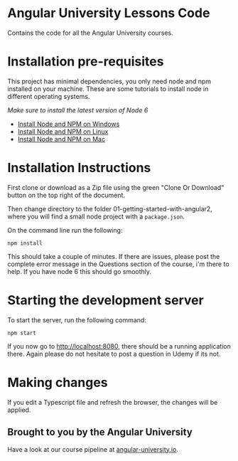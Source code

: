 # Angular University Lessons Code
Contains the code for all the Angular University courses.

# Installation pre-requisites

This project has minimal dependencies, you only need node and npm installed on your machine. 
These are some tutorials to install node in different operating systems. 

*Make sure to install the latest version of Node 6*

- [Install Node and NPM on Windows](https://www.youtube.com/watch?v=8ODS6RM6x7g)
- [Install Node and NPM on Linux](https://www.youtube.com/watch?v=yUdHk-Dk_BY)
- [Install Node and NPM on Mac](https://www.youtube.com/watch?v=Imj8PgG3bZU)

# Installation Instructions

First clone or download as a Zip file using the green "Clone Or Download" button on the top right of the document.

Then change directory to the folder 01-getting-started-with-angular2, where you will find a small node project with a `package.json`.

On the command line run the following:

    npm install
    
This should take a couple of minutes. If there are issues, please post the complete error message in the Questions section of the course, i'm there to help. If you have node 6 this should go smoothly. 

# Starting the development server

To start the server, run the following command:

    npm start

If you now go to [http://localhost:8080](http://localhost:8080), there should be a running application there. Again please do not hesitate to post a question in Udemy if its not.

# Making changes

If you edit a Typescript file and refresh the browser, the changes will be applied.


## Brought to you by the Angular University

Have a look at our course pipeline at [angular-university.io](https://angular-university.io/).


